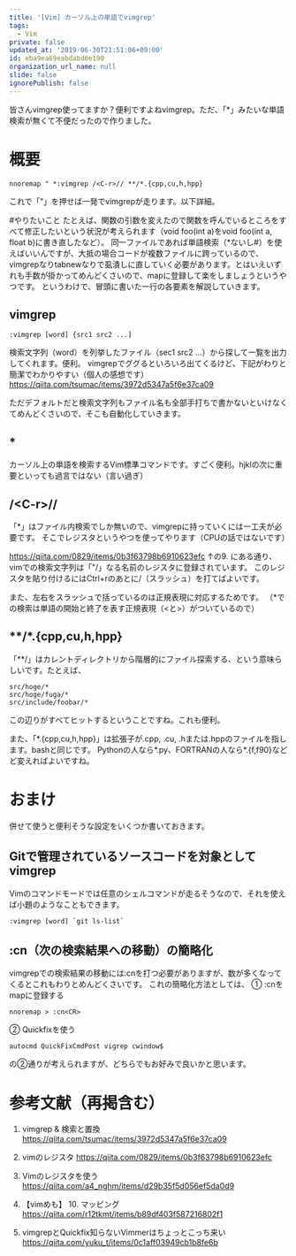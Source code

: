 ```yaml
---
title: '[Vim] カーソル上の単語でvimgrep'
tags:
  - Vim
private: false
updated_at: '2019-06-30T21:51:06+09:00'
id: eba9ea69eabdabd6e190
organization_url_name: null
slide: false
ignorePublish: false
---
```

皆さんvimgrep使ってますか？便利ですよねvimgrep。ただ、「*」みたいな単語検索が無くて不便だったので作りました。
# 概要
``` ~/.vimrc
nnoremap " *:vimgrep /<C-r>// **/*.{cpp,cu,h,hpp}
```
これで「"」を押せば一発でvimgrepが走ります。以下詳細。

#やりたいこと
たとえば、関数の引数を変えたので関数を呼んでいるところをすべて修正したいという状況が考えられます（void foo(int a)をvoid foo(int a, float b)に書き直したなど）。
同一ファイルであれば単語検索（*ないし#）を使えばいいんですが、大抵の場合コードが複数ファイルに跨っているので、vimgrepなりtabnewなりで虱潰しに直していく必要があります。とはいえいずれも手数が掛かってめんどくさいので、mapに登録して楽をしましょうというやつです。
というわけで、冒頭に書いた一行の各要素を解説していきます。

## vimgrep
``` vim
:vimgrep [word] {src1 src2 ...]
```
検索文字列（word）を列挙したファイル（sec1 src2 ...）から探して一覧を出力してくれます。便利。
vimgrepでググるといろいろ出てくるけど、下記がわりと簡潔でわかりやすい（個人の感想です）
https://qiita.com/tsumac/items/3972d5347a5f6e37ca09

ただデフォルトだと検索文字列もファイル名も全部手打ちで書かないといけなくてめんどくさいので、そこも自動化していきます。

## *
カーソル上の単語を検索するVim標準コマンドです。すごく便利。hjklの次に重要といっても過言ではない（言い過ぎ）

## /\<C-r>//
「*」はファイル内検索でしか無いので、vimgrepに持っていくには一工夫が必要です。
そこでレジスタというやつを使ってやります（CPUの話ではないです）

https://qiita.com/0829/items/0b3f63798b6910623efc
↑の9. にある通り、vimでの検索文字列は「"/」なる名前のレジスタに登録されています。
このレジスタを貼り付けるにはCtrl+rのあとに/（スラッシュ）を打てばよいです。

また、左右をスラッシュで括っているのは正規表現に対応するためです。
（*での検索は単語の開始と終了を表す正規表現（\<と\>）がついているので）

## \*\*/\*.{cpp,cu,h,hpp}
「**/」はカレントディレクトリから階層的にファイル探索する、という意味らしいです。たとえば、

```
src/hoge/*
src/hoge/fuga/*
src/include/foobar/*
```

この辺りがすべてヒットするということですね。これも便利。

また、「\*.{cpp,cu,h,hpp}」は拡張子が.cpp, .cu, .hまたは.hppのファイルを指します。bashと同じです。
Pythonの人なら\*.py、FORTRANの人なら\*.{f,f90}などど変えればよいですね。

# おまけ
併せて使うと便利そうな設定をいくつか書いておきます。

## Gitで管理されているソースコードを対象としてvimgrep
Vimのコマンドモードでは任意のシェルコマンドが走るそうなので、それを使えば小題のようなこともできます。

``` vim
:vimgrep [word] `git ls-list`
```

## :cn（次の検索結果への移動）の簡略化
vimgrepでの検索結果の移動には:cnを打つ必要がありますが、数が多くなってくるとこれもわりとめんどくさいです。
これの簡略化方法としては、
① :cnをmapに登録する

```~/.vimrc
nnoremap > :cn<CR>
```
② Quickfixを使う

``` ~/.vimrc
autocmd QuickFixCmdPost vigrep cwindow$
```
の②通りが考えられますが、どちらでもお好みで良いかと思います。

# 参考文献（再掲含む）
1. vimgrep & 検索と置換
https://qiita.com/tsumac/items/3972d5347a5f6e37ca09

2. vimのレジスタ
https://qiita.com/0829/items/0b3f63798b6910623efc

3. Vimのレジスタを使う
https://qiita.com/a4_nghm/items/d29b35f5d056ef5da0d9

4. 【vimめも】 10. マッピング
https://qiita.com/r12tkmt/items/b89df403f587216802f1

5. vimgrepとQuickfix知らないVimmerはちょっとこっち来い
https://qiita.com/yuku_t/items/0c1aff03949cb1b8fe6b
